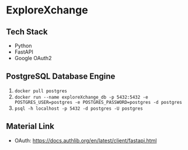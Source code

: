 # ExploreXchange

## Tech Stack
- Python
- FastAPI
- Google OAuth2

## PostgreSQL Database Engine
1. ```docker pull postgres```
2. ```docker run --name exploreXchange_db -p 5432:5432 -e POSTGRES_USER=postgres -e POSTGRES_PASSWORD=postgres -d postgres```
3. ```psql -h localhost -p 5432 -d postgres -U postgres```

## Material Link
- OAuth: https://docs.authlib.org/en/latest/client/fastapi.html
